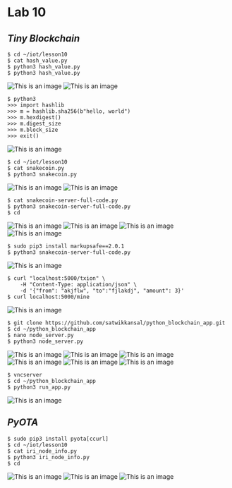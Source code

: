 # Lab 10
## *Tiny Blockchain*
 ```ssh
$ cd ~/iot/lesson10
$ cat hash_value.py
$ python3 hash_value.py
$ python3 hash_value.py
```
![This is an image](https://github.com/cupokoffi8/CPE-322/blob/main/Labs/Lab10/Images/a1.png)
![This is an image](https://github.com/cupokoffi8/CPE-322/blob/main/Labs/Lab10/Images/a2.png)

 ```ssh
$ python3
>>> import hashlib
>>> m = hashlib.sha256(b"hello, world")
>>> m.hexdigest()
>>> m.digest_size
>>> m.block_size
>>> exit()
```
![This is an image](https://github.com/cupokoffi8/CPE-322/blob/main/Labs/Lab10/Images/b3.png)

 ```ssh
$ cd ~/iot/lesson10
$ cat snakecoin.py
$ python3 snakecoin.py
```
![This is an image](https://github.com/cupokoffi8/CPE-322/blob/main/Labs/Lab10/Images/c4.png)
![This is an image](https://github.com/cupokoffi8/CPE-322/blob/main/Labs/Lab10/Images/c5.png)

 ```ssh
$ cat snakecoin-server-full-code.py
$ python3 snakecoin-server-full-code.py
$ cd
```
![This is an image](https://github.com/cupokoffi8/CPE-322/blob/main/Labs/Lab10/Images/d6.png)
![This is an image](https://github.com/cupokoffi8/CPE-322/blob/main/Labs/Lab10/Images/d7.png)
![This is an image](https://github.com/cupokoffi8/CPE-322/blob/main/Labs/Lab10/Images/d8.png)
![This is an image](https://github.com/cupokoffi8/CPE-322/blob/main/Labs/Lab10/Images/d9.png)

 ```ssh
$ sudo pip3 install markupsafe==2.0.1
$ python3 snakecoin-server-full-code.py
```
![This is an image](https://github.com/cupokoffi8/CPE-322/blob/main/Labs/Lab10/Images/e10.png)

 ```ssh
$ curl "localhost:5000/txion" \
     -H "Content-Type: application/json" \
     -d '{"from": "akjflw", "to":"fjlakdj", "amount": 3}'
$ curl localhost:5000/mine
```
![This is an image](https://github.com/cupokoffi8/CPE-322/blob/main/Labs/Lab10/Images/f11.png)

 ```ssh
$ git clone https://github.com/satwikkansal/python_blockchain_app.git
$ cd ~/python_blockchain_app
$ nano node_server.py
$ python3 node_server.py
```
![This is an image](https://github.com/cupokoffi8/CPE-322/blob/main/Labs/Lab10/Images/g12.png)
![This is an image](https://github.com/cupokoffi8/CPE-322/blob/main/Labs/Lab10/Images/g13.png)
![This is an image](https://github.com/cupokoffi8/CPE-322/blob/main/Labs/Lab10/Images/g14.png)
![This is an image](https://github.com/cupokoffi8/CPE-322/blob/main/Labs/Lab10/Images/g15.png)
![This is an image](https://github.com/cupokoffi8/CPE-322/blob/main/Labs/Lab10/Images/g16.png)
![This is an image](https://github.com/cupokoffi8/CPE-322/blob/main/Labs/Lab10/Images/g17.png)

 ```ssh
$ vncserver
$ cd ~/python_blockchain_app
$ python3 run_app.py
```
![This is an image](https://github.com/cupokoffi8/CPE-322/blob/main/Labs/Lab10/Images/h18.png)

## *PyOTA*

 ```ssh
$ sudo pip3 install pyota[ccurl]
$ cd ~/iot/lesson10
$ cat iri_node_info.py
$ python3 iri_node_info.py
$ cd
```
![This is an image](https://github.com/cupokoffi8/CPE-322/blob/main/Labs/Lab10/Images/i19.png)
![This is an image](https://github.com/cupokoffi8/CPE-322/blob/main/Labs/Lab10/Images/i20.png)
![This is an image](https://github.com/cupokoffi8/CPE-322/blob/main/Labs/Lab10/Images/i21.png)

